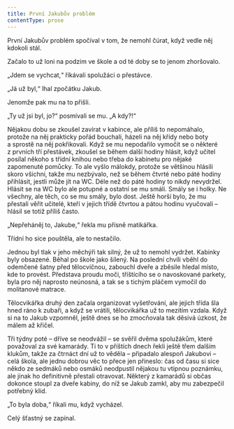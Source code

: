 ```yaml
---
title: První Jakubův problém
contentType: prose
---
```


První Jakubův problém spočíval v tom, že nemohl čúrat, když vedle něj kdokoli stál.

Začalo to už loni na podzim ve škole a od té doby se to jenom zhoršovalo.

„Jdem se vychcat,“ říkávali spolužáci o přestávce.

„Já už byl,“ lhal zpočátku Jakub.

Jenomže pak mu na to přišli.

„Ty už jsi byl, jo?“ posmívali se mu. „A kdy?!“

Nějakou dobu se zkoušel zavírat v kabince, ale příliš to nepomáhalo, protože na něj prakticky pořád bouchali, házeli na něj křídy nebo boty a sprostě na něj pokřikovali. Když se mu nepodařilo vymočit se o některé z prvních tří přestávek, zkoušel se během další hodiny hlásit, když učitel posílal někoho s třídní knihou nebo třeba do kabinetu pro nějaké zapomenuté pomůcky. To ale vyšlo málokdy, protože se většinou hlásili skoro všichni, takže mu nezbývalo, než se během čtvrté nebo páté hodiny přihlásit, jestli může jít na WC. Déle než do páté hodiny to nikdy nevydržel. Hlásit se na WC bylo ale potupné a ostatní se mu smáli. Smály se i holky. Ne všechny, ale těch, co se mu smály, bylo dost. Ještě horší bylo, že mu přestali věřit učitelé, kteří v jejich třídě čtvrtou a pátou hodinu vyučovali – hlásil se totiž příliš často.

„Nepřeháněj to, Jakube,“ řekla mu přísně matikářka.

Třídní ho sice pouštěla, ale to nestačilo.

Jednou byl tlak v jeho měchýři tak silný, že už to nemohl vydržet. Kabinky byly obsazené. Běhal po škole jako šílený. Na poslední chvíli vběhl do odemčené šatny před tělocvičnou, zabouchl dveře a zběsile hledal místo, kde to provést. Představa proudu moči, tříštícího se o navoskované parkety, byla pro něj naprosto neúnosná, a tak se s tichým pláčem vymočil do molitanové matrace.

Tělocvikářka druhý den začala organizovat vyšetřování, ale jejich třída šla hned ráno k zubaři, a když se vrátili, tělocvikářka už to mezitím vzdala. Když si na to Jakub vzpomněl, ještě dnes se ho zmocňovala tak děsivá úzkost, že málem až křičel.

Tři týdny poté – dříve se neodvážil – se svěřil dvěma spolužákům, které považoval za své kamarády. Ti to v příštích dnech řekli ještě třem dalším klukům, takže za čtrnáct dní už to věděla – připadalo alespoň Jakubovi – celá škola, ale jednu dobrou věc to přece jen přineslo: čas od času si sice někdo ze sedmáků nebo osmáků neodpustil nějakou tu vtipnou poznámku, ale jinak ho definitivně přestali otravovat. Některý z kamarádů si občas dokonce stoupl za dveře kabiny, do níž se Jakub zamkl, aby mu zabezpečil potřebný klid.

„To byla doba,“ říkali mu, když vycházel.

Celý šťastný se zapínal.
